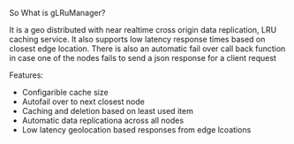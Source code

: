 So What is gLRuManager?

It is a geo distributed with near realtime cross origin data replication, LRU caching service. It also supports low latency response times based on closest edge location. There is also an automatic fail over call back function in case one of the nodes fails to send a json response for a client request

Features:

- Configarible cache size
- Autofail over to next closest node
- Caching and deletion based on least used item
- Automatic data replicationa across all nodes
- Low latency geolocation based responses from edge lcoations

